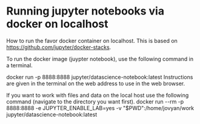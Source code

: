 # Running jupyter notebooks via docker on localhost

How to run the favor docker container on localhost.  This is based on https://github.com/jupyter/docker-stacks.

To run the docker image (juypter notebook), use the following command in a terminal.

docker run -p 8888:8888 jupyter/datascience-notebook:latest
Instructions are given in the terminal on the web address to use in the web browser.


If you want to work with files and data on the local host use the following command (navigate to the directory you want first).
docker run --rm -p 8888:8888 -e JUPYTER_ENABLE_LAB=yes -v "$PWD":/home/jovyan/work jupyter/datascience-notebook:latest

